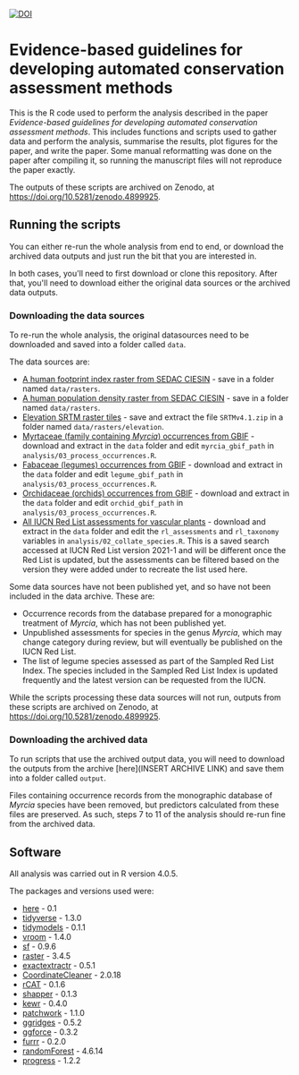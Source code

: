 [![DOI](https://zenodo.org/badge/347164961.svg)](https://zenodo.org/badge/latestdoi/347164961)

# Evidence-based guidelines for developing automated conservation assessment methods

This is the R code used to perform the analysis described in the paper *Evidence-based guidelines for developing automated conservation assessment methods*. This includes functions and scripts used to gather data and perform the analysis, summarise the results, plot figures for the paper, and write the paper. Some manual reformatting was done on the paper after compiling it, so running the manuscript files will not reproduce the paper exactly. 

The outputs of these scripts are archived on Zenodo, at https://doi.org/10.5281/zenodo.4899925.

## Running the scripts

You can either re-run the whole analysis from end to end, or download the archived data outputs and just run the bit that you are interested in.

In both cases, you'll need to first download or clone this repository. After that, you'll need to download either the original data sources or the archived data outputs.

### Downloading the data sources

To re-run the whole analysis, the original datasources need to be downloaded and saved into a folder called `data`.

The data sources are:
* [A human footprint index raster from SEDAC CIESIN](https://sedac.ciesin.columbia.edu/data/set/wildareas-v3-2009-human-footprint/data-download) - save in a folder named `data/rasters`.
* [A human population density raster from SEDAC CIESIN](https://sedac.ciesin.columbia.edu/data/collection/gpw-v4/sets/browse) - save in a folder named `data/rasters`.
* [Elevation SRTM raster tiles](https://drive.google.com/drive/folders/0B_J08t5spvd8RWRmYmtFa2puZEE) - save and extract the file `SRTMv4.1.zip` in a folder named `data/rasters/elevation`.
* [Myrtaceae (family containing *Myrcia*) occurrences from GBIF](https://doi.org/10.15468/dl.fyf5g2) - download and extract in the `data` folder and edit `myrcia_gbif_path` in `analysis/03_process_occurrences.R`.
* [Fabaceae (legumes) occurrences from GBIF](https://doi.org/10.15468/dl.nm4p3y) - download and extract in the `data` folder and edit `legume_gbif_path` in `analysis/03_process_occurrences.R`.
* [Orchidaceae (orchids) occurrences from GBIF](https://doi.org/10.15468/dl.wsvw3m) - download and extract in the `data` folder and edit `orchid_gbif_path` in `analysis/03_process_occurrences.R`.
* [All IUCN Red List assessments for vascular plants](https://www.iucnredlist.org/search?dl=true&permalink=bec1e3e1-6aea-4f4e-9fbd-2a34c6d0270f) - download and extract in the `data` folder and edit the `rl_assessments` and `rl_taxonomy` variables in `analysis/02_collate_species.R`. This is a saved search accessed at IUCN Red List version 2021-1 and will be different once the Red List is updated, but the assessments can be filtered based on the version they were added under to recreate the list used here.

Some data sources have not been published yet, and so have not been included in the data archive. These are:
* Occurrence records from the database prepared for a monographic treatment of *Myrcia*, which has not been published yet.
* Unpublished assessments for species in the genus *Myrcia*, which may change category during review, but will eventually be published on the IUCN Red List.
* The list of legume species assessed as part of the Sampled Red List Index. The species included in the Sampled Red List Index is updated frequently and the latest version can be requested from the IUCN.

While the scripts processing these data sources will not run, outputs from these scripts are archived on Zenodo, at https://doi.org/10.5281/zenodo.4899925.

### Downloading the archived data

To run scripts that use the archived output data, you will need to download the outputs from the archive [here](INSERT ARCHIVE LINK) and save them into a folder called `output`.

Files containing occurrence records from the monographic database of *Myrcia* species have been removed, but predictors calculated from these files are preserved. As such, steps 7 to 11 of the analysis should re-run fine from the archived data.

## Software

All analysis was carried out in R version 4.0.5.

The packages and versions used were:
- [here](https://here.r-lib.org/) - 0.1
- [tidyverse](https://www.tidyverse.org/) - 1.3.0
- [tidymodels](https://www.tidymodels.org/) - 0.1.1
- [vroom](https://vroom.r-lib.org/) - 1.4.0
- [sf](https://r-spatial.github.io/sf/) - 0.9.6
- [raster](https://cran.r-project.org/web/packages/raster/raster.pdf) - 3.4.5
- [exactextractr](https://isciences.gitlab.io/exactextractr/) - 0.5.1
- [CoordinateCleaner](https://docs.ropensci.org/CoordinateCleaner/) - 2.0.18
- [rCAT](https://cran.r-project.org/web/packages/rCAT/rCAT.pdf) - 0.1.6
- [shapper](https://modeloriented.github.io/shapper/) - 0.1.3
- [kewr](https://barnabywalker.github.io/kewr/) - 0.4.0
- [patchwork](https://patchwork.data-imaginist.com/) - 1.1.0
- [ggridges](https://wilkelab.org/ggridges/) - 0.5.2
- [ggforce](https://ggforce.data-imaginist.com/) - 0.3.2
- [furrr](https://furrr.futureverse.org/) - 0.2.0
- [randomForest](https://cran.r-project.org/web/packages/randomForest/randomForest.pdf) - 4.6.14
- [progress](https://github.com/r-lib/progress) - 1.2.2
